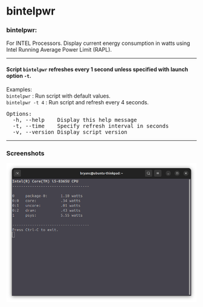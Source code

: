 # bintelpwr

### bintelpwr:
For INTEL Processors. Display current energy consumption in watts using Intel Running Average Power Limit (RAPL).

---

#### Script `bintelpwr` refreshes every 1 second unless specified with launch option `-t`.

Examples:<br>
`bintelpwr` : Run script with default values.<br>
`bintelpwr -t 4` : Run script and refresh every 4 seconds.<br>

<pre>
Options:
  -h, --help    Display this help message
  -t, --time    Specify refresh interval in seconds
  -v, --version Display script version
</pre>

---
### Screenshots

![Alt text](/screenshots/bintelpwr.png?raw=true "bintelpwr")
